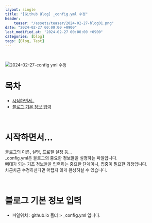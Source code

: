 ```yaml
---
layout: single
title: "[Github Blog] _config.yml 수정"
header:
    teaser: "/assets/teaser/2024-02-27-blog01.png"
date: "2024-02-27 00:00:00 +0900"
last_modified_at: "2024-02-27 00:00:00 +0900"
categories: [blog]
tags: [Blog, Test]
---
```


<br>

![2024-02-27-config yml 수정](https://github.com/JunbeomCho22/JunbeomCho22.github.io/assets/156159216/ea5afcc5-1b5c-4aa3-815d-104f42334688)

# 목차

 - [시작하면서..](#시작하면서..)
 - [블로그 기본 정보 입력](#블로그-기본-정보-입력)

<br>

# 시작하면서...
블로그의 이름, 설명, 프로필 설정 등...
<br>
_config.yml은 블로그의 중요한 정보들을 설정하는 파일입니다.
<br>
뼈대가 되는 기초 정보들을 입력하는 중요한 단계이니, 집중이 필요한 과정입니다.
<br>
차근차근 수정하신다면 어렵지 않게 완성하실 수 있습니다.

<br>

# 블로그 기본 정보 입력

- 파일위치 : github.io 폴더 > _config.yml 입니다.

<script src="https://gist.github.com/JunbeomCho22/a4f6d1628664e02e3792637263747469.js"></script>

<br>